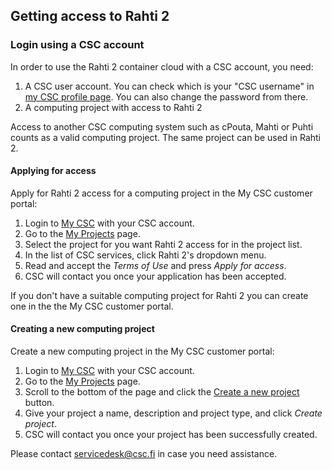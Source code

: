 ## Getting access to Rahti 2

### Login using a CSC account

In order to use the Rahti 2 container cloud with a CSC account, you need:

1. A CSC user account. You can check which is your "CSC username" in [my CSC profile page](https://my.csc.fi/profile). You can also change the password from there.
2. A computing project with access to Rahti 2

Access to another CSC computing system such as cPouta, Mahti
or Puhti counts as a valid computing project. The same project can be used in Rahti 2.

#### Applying for access

Apply for Rahti 2 access for a computing project in the
My CSC customer portal:

1. Login to [My CSC](https://my.csc.fi) with your CSC account.
2. Go to the [My Projects](https://my.csc.fi/projects) page.
3. Select the project for you want Rahti 2 access for in the
   project list.
4. In the list of CSC services, click Rahti 2's dropdown menu.
4. Read and accept the *Terms of Use* and press *Apply for access*.
5. CSC will contact you once your application has been accepted.

If you don't have a suitable computing project for Rahti 2
you can create one in the the My CSC customer portal.

#### Creating a new computing project

Create a new computing project in the My CSC customer portal:

1. Login to [My CSC](https://my.csc.fi) with your CSC account.
2. Go to the [My Projects](https://my.csc.fi/projects) page.
3. Scroll to the bottom of the page and click the
[Create a new project](https://my.csc.fi/projects/create) button.
4. Give your project a name, description and project type, and click
 *Create project*.
5. CSC will contact you once your project has been successfully created.

Please contact [servicedesk@csc.fi](mailto:servicedesk@csc.fi) in case you
need assistance.
